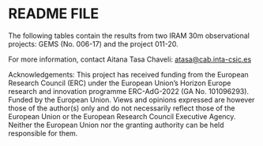# README FILE
The following tables contain the results from two IRAM 30m observational projects: GEMS (No. 006-17) and the project  011-20. 

For more information, contact Aitana Tasa Chaveli: atasa@cab.inta-csic.es

Acknowledgements:
This project has received funding from the European Research Council (ERC) under the European Union$’$s Horizon Europe research and innovation programme ERC-AdG-2022 (GA No. 101096293). Funded by the European Union. Views and opinions expressed are however those of the author(s) only and do not necessarily reflect those of the European Union or the European Research Council Executive Agency. Neither the European Union nor the granting authority can be held responsible for them.
